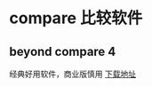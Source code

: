 # compare 比较软件
## beyond compare 4
经典好用软件，商业版慎用
[下载地址](https://www.scootersoftware.com/download.php)
